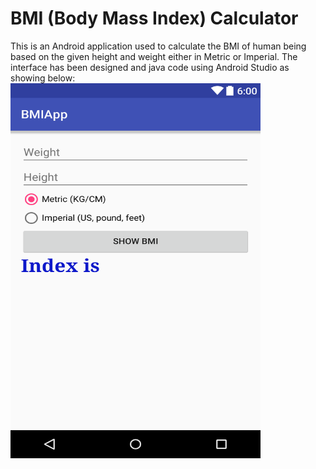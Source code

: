 # BMI (Body Mass Index) Calculator

This is an Android application used to calculate the BMI of human being based on the given height and weight either in Metric or Imperial.
The interface has been designed and java code using Android Studio as showing below:
<img src="images/bmiappui.png" alt="BMI APP UI" width="400" height="600" center>

